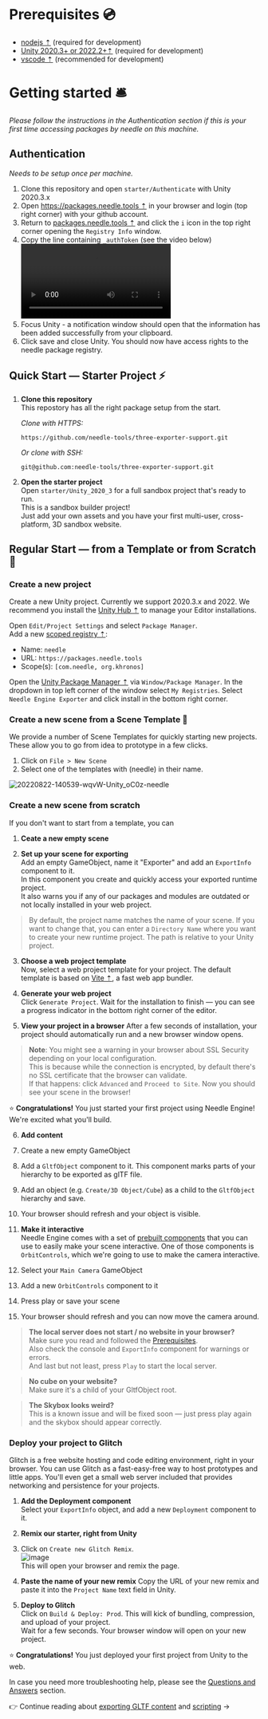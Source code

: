 # Prerequisites 💿
- [nodejs ⇡](https://nodejs.org/en/) (required for development)
- [Unity 2020.3+ or 2022.2+⇡](https://unity3d.com/get-unity/download) (required for development)
- [vscode ⇡](https://code.visualstudio.com/) (recommended for development)

# Getting started 🛎

*Please follow the instructions in the Authentication section if this is your first time accessing packages by needle on this machine.*

## Authentication  

*Needs to be setup once per machine.*  

1) Clone this repository and open ``starter/Authenticate`` with Unity 2020.3.x
2) Open [https://packages.needle.tools ⇡](https://packages.needle.tools) in your browser and login (top right corner) with your github account. 
3) Return to [packages.needle.tools ⇡](https://packages.needle.tools) and click the ``i`` icon in the top right corner opening the ``Registry Info`` window.
4) Copy the line containing ``_authToken`` (see the video below)  
   <video src="https://user-images.githubusercontent.com/5083203/166433857-a0c9e29f-9413-4e10-a1a1-2029e3d3ab06.mp4" autoplay></video>
6) Focus Unity - a notification window should open that the information has been added successfully from your clipboard.
7) Click save and close Unity. You should now have access rights to the needle package registry.

## Quick Start — Starter Project ⚡
1. **Clone this repository**  
   This repostory has all the right package setup from the start.  
   
   _Clone with HTTPS:_  
   ```
   https://github.com/needle-tools/three-exporter-support.git
   ```
   _Or clone with SSH:_  
   ```
   git@github.com:needle-tools/three-exporter-support.git
   ```
  
2. **Open the starter project**  
  Open `starter/Unity_2020_3` for a full sandbox project that's ready to run.  
  This is a sandbox builder project!  
  Just add your own assets and you have your first multi-user, cross-platform, 3D sandbox website.  

## Regular Start — from a Template or from Scratch 🐢

### Create a new project

Create a new Unity project. Currently we support 2020.3.x and 2022. We recommend you install the [Unity Hub ⇡](https://docs.unity3d.com/hub/manual/index.html) to manage your Editor installations.

Open ``Edit/Project Settings`` and select ``Package Manager``.  
Add a new [scoped registry ⇡](https://docs.unity3d.com/Manual/upm-scoped.html):
- Name: ``needle``
- URL: ``https://packages.needle.tools``
- Scope(s): ``[com.needle, org.khronos]``

Open the [Unity Package Manager ⇡](https://docs.unity3d.com/Manual/upm-ui.html) via ``Window/Package Manager``. In the dropdown in top left corner of the window select ``My Registries``. Select ``Needle Engine Exporter`` and click install in the bottom right corner.  

### Create a new scene from a Scene Template 🌵

We provide a number of Scene Templates for quickly starting new projects.  
These allow you to go from idea to prototype in a few clicks.  

1. Click on `File > New Scene`
2. Select one of the templates with (needle) in their name.

![20220822-140539-wqvW-Unity_oC0z-needle](https://user-images.githubusercontent.com/2693840/185917275-a147cd90-d515-4086-950d-78358185b1ef.png)
 
### Create a new scene from scratch

If you don't want to start from a template, you can

1. **Ceate a new empty scene**  

3. **Set up your scene for exporting**   
  Add an empty GameObject, name it "Exporter" and add an `ExportInfo` component to it.  
  In this component you create and quickly access your exported runtime project.  
  It also warns you if any of our packages and modules are outdated or not locally installed in your web project.  

  > By default, the project name matches the name of your scene. If you want to change that, you can enter a ``Directory Name`` where you want to create your new runtime project. The path is relative to your Unity project.  
 
3. **Choose a web project template**  
  Now, select a web project template for your project. The default template is based on [Vite ⇡](https://vitejs.dev/), a fast web app bundler.  
 
5. **Generate your web project**   
  Click ``Generate Project``. 
  Wait for the installation to finish — you can see a progress indicator in the bottom right corner of the editor.  

5. **View your project in a browser**
  After a few seconds of installation, your project should automatically run and a new browser window opens. 
  
  > **Note**: You might see a warning in your browser about SSL Security depending on your local configuration.  
    This is because while the connection is encrypted, by default there's no SSL certificate that the browser can validate.  
    If that happens: click ``Advanced`` and ``Proceed to Site``. Now you should see your scene in the browser!  

⭐ **Congratulations!** You just started your first project using Needle Engine! We're excited what you'll build.  

6. **Add content**    
  1. Create a new empty GameObject
  2. Add a ``GltfObject`` component to it. This component marks parts of your hierarchy to be exported as glTF file. 
  3. Add an object (e.g. ``Create/3D Object/Cube``) as a child to the ``GltfObject`` hierarchy and save. 
  4. Your browser should refresh and your object is visible.

6. **Make it interactive**  
  Needle Engine comes with a set of [prebuilt components](./component-reference.md) that you can use to easily make your scene interactive. One of those components is ``OrbitControls``, which we're going to use to make the camera interactive.
  1. Select your ``Main Camera`` GameObject
  2. Add a new ``OrbitControls`` component to it 
  3. Press play or save your scene
  4. Your browser should refresh and you can now move the camera around.

> **The local server does not start / no website in your browser?**  
  Make sure you read and followed the [Prerequisites](#prerequisites-).  
  Also check the console and `ExportInfo` component for warnings or errors.   
  And last but not least, press `Play` to start the local server.  
  
> **No cube on your website?**   
  Make sure it's a child of your GltfObject root.  
  
> **The Skybox looks weird?**    
  This is a known issue and will be fixed soon — just press play again and the skybox should appear correctly.  

### Deploy your project to Glitch

Glitch is a free website hosting and code editing environment, right in your browser. You can use Glitch as a fast-easy-free way to host prototypes and little apps. You'll even get a small web server included that provides networking and persistence for your projects.  

1. **Add the Deployment component**  
  Select your `ExportInfo` object, and add a new `Deployment` component to it.

2. **Remix our starter, right from Unity**  
  1. Click on `Create new Glitch Remix`.  
    ![image](https://user-images.githubusercontent.com/2693840/185919478-8ba99499-cea9-4d29-ae1c-6d6da602f869.png)  
    This will open your browser and remix the page.  
    
2. **Paste the name of your new remix**
  Copy the URL of your new remix and paste it into the `Project Name` text field in Unity.    

3. **Deploy to Glitch**  
  Click on `Build & Deploy: Prod`. This will kick of bundling, compression, and upload of your project.  
  Wait for a few seconds.
  Your browser window will open on your new project.

⭐ **Congratulations!** You just deployed your first project from Unity to the web.  

In case you need more troubleshooting help, please see the [Questions and Answers](./faq.md) section.  

👉 Continue reading about [exporting GLTF content](./export.md) and [scripting](./scripting.md) →
